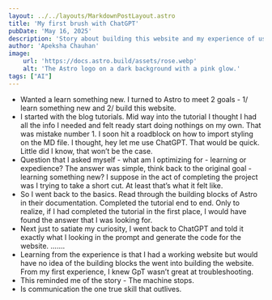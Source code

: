 ```yaml
---
layout: ../../layouts/MarkdownPostLayout.astro
title: 'My first brush with ChatGPT'
pubDate: 'May 16, 2025'
description: 'Story about building this website and my experience of using ChatGPT'
author: 'Apeksha Chauhan'
image:
    url: 'https://docs.astro.build/assets/rose.webp'
    alt: 'The Astro logo on a dark background with a pink glow.'
tags: ["AI"]
---
```


- Wanted a learn something new. I turned to Astro to meet 2 goals - 1/ learn something new and 2/ build this website. 
- I started with the blog tutorials. Mid way into the tutorial I thought I had all the info I needed and felt ready start doing nothings on my own. That was mistake number 1. I soon hit a roadblock on how to import styling on the MD file. I thought, hey let me use ChatGPT. That would be quick. Little did I know, that won’t be the case. 
- Question that I asked myself - what am I optimizing for - learning or expedience? The answer was simple, think back to the original goal - learning something new?  I suppose in the act of completing the project was I trying to take a short cut. At least that’s what it felt like. 
- So I went back to the basics. Read through the building blocks of Astro in their documentation. Completed the tutorial end to end. Only to realize, if I had completed the tutorial in the first place, I would have found the answer that I was looking for. 
- Next just to satiate my curiosity, I went back to ChatGPT and told it exactly what I looking in the prompt and generate the code for the website. ……. 
- Learning from the experience is that I had a working website but would have no idea of the building blocks the went into building the website. From my first experience, I knew GpT wasn’t great at troubleshooting. 
- This reminded me of the story - The machine stops. 
- Is communication the one true skill that outlives. 